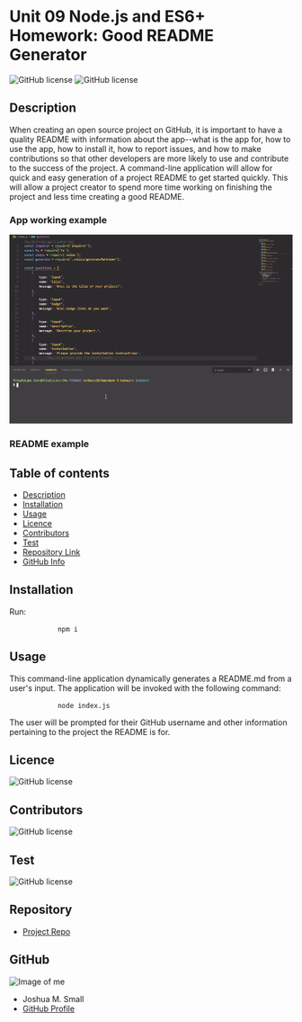 # **Unit 09 Node.js and ES6+ Homework: Good README Generator**

![GitHub license](https://img.shields.io/badge/Made%20by-%40hoffman1200-orange)
![GitHub license](https://img.shields.io/badge/license-MIT-blue.svg)

## Description

When creating an open source project on GitHub, it is important to have a quality README with information about the app--what is the app for, how to use the app, how to install it, how to report issues, and how to make contributions so that other developers are more likely to use and contribute to the success of the project. A command-line application will allow for quick and easy generation of a project README to get started quickly. This will allow a project creator to spend more time working on finishing the project and less time creating a good README.

### App working example

![Image of me](assets/images/readmegen.gif)

### README example

## Table of contents

- [Description](#Description)
- [Installation](#Installation)
- [Usage](#Usage)
- [Licence](#Licence)
- [Contributors](#Contributors)
- [Test](#Test)
- [Repository Link](#Repository)
- [GitHub Info](#GitHub)

## Installation

Run:

                npm i

## Usage

This command-line application dynamically generates a README.md from a user's input. The application will be invoked with the following command:

                node index.js

The user will be prompted for their GitHub username and other information pertaining to the project the README is for.

## Licence

![GitHub license](https://img.shields.io/badge/license-MIT-blue.svg)

## Contributors

![GitHub license](https://img.shields.io/badge/Made%20by-%40WasteOfADrumBum-orange)

## Test

![GitHub license](https://img.shields.io/badge/test-100%25-success)

## Repository

- [Project Repo](https://github.com/WasteOfADrumBum/Homework-09)

## GitHub

![Image of me](https://avatars1.githubusercontent.com/u/66432859?s=460&u=5d6fd6404156243dd463a10d8416a9b714414398&v=4)

- Joshua M. Small
- [GitHub Profile](https://github.com/WasteOfADrumBum)
